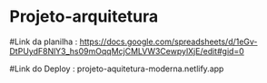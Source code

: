 # Projeto-arquitetura

#Link da planilha : https://docs.google.com/spreadsheets/d/1eGv-DtPUydF8NlY3_hs09mOqqMcjCMLVW3CewpylXjE/edit#gid=0

#Link do Deploy : projeto-aquitetura-moderna.netlify.app 



